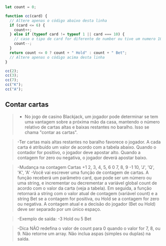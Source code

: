 ```js
let count = 0;

function cc(card) {
  // Altere apenas o código abaixo desta linha
  if (card <= 6) {
    count++;
  } else if (typeof card != typeof 1 || card === 10) {
    // caso o tipo de card for diferente de number ou tive um numero 10 ele decrementa
    count--;
  }
  return count <= 0 ? count + " Hold" : count + " Bet";
  // Altere apenas o código acima desta linha
}

cc(2);
cc(3);
cc(7);
cc("K");
cc("A");
```

## Contar cartas

> - No jogo de casino Blackjack, um jogador pode determinar se tem uma vantagem sobre a próxima mão da casa, mantendo o número relativo de cartas altas e baixas restantes no baralho. Isso se chama "contar as cartas".

> -Ter cartas mais altas restantes no baralho favorece o jogador. A cada carta é atribuído um valor de acordo com a tabela abaixo. Quando o contador for positivo, o jogador deve apostar alto. Quando a contagem for zero ou negativa, o jogador deverá apostar baixo.

> -Mudança na contagem Cartas
> +1 2, 3, 4, 5, 6
> 0 7, 8, 9
> -1 10, 'J', 'Q', 'K', 'A'
> -Você vai escrever uma função de contagem de cartas. A função receberá um parâmetro card, que pode ser um número ou uma string, e incrementar ou decrementar a variável global count de acordo com o valor da carta (veja a tabela). Em seguida, a função retornará a string com o valor atual de contagem (variável count) e a string Bet se a contagem for positiva, ou Hold se a contagem for zero ou negativa. A contagem atual e a decisão do jogador (Bet ou Hold) deve ser separado por um único espaço.

> -Exemplo de saída: -3 Hold ou 5 Bet

> -Dica
> NÃO redefina o valor de count para 0 quando o valor for 7, 8, ou 9. Não retorne um array.
> Não inclua aspas (simples ou duplas) na saída.
